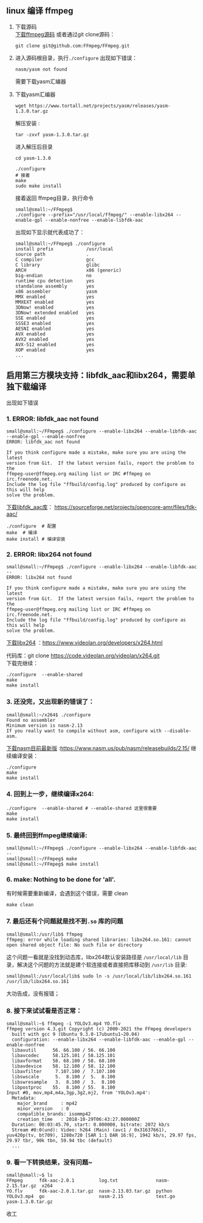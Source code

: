 
## linux 编译 ffmpeg
1. 下载源码  
    [下载ffmpeg源码](https://github.com/FFmpeg/FFmpeg) 或者通过git clone源码：  
    ```
    git clone git@github.com:FFmpeg/FFmpeg.git
    ```
2. 进入源码根目录，执行`./configure` 出现如下错误：  
    ```
    nasm/yasm not found
    ```

    需要下载yasm汇编器
3. 下载yasm汇编器
    ```
    wget https://www.tortall.net/projects/yasm/releases/yasm-1.3.0.tar.gz
    ```

    解压安装  :  
    ```shell
    tar -zxvf yasm-1.3.0.tar.gz
    ```
    进入解压后目录 
    ```
    cd yasm-1.3.0

    ./configure
    # 接着 
    make 
    sudo make install
    ```
    接着返回 ffmpeg目录，执行命令
    ```
    small@small:~/FFmpeg$
    ./configure --prefix="/usr/local/ffmpeg/" --enable-libx264 --enable-gpl --enable-nonfree --enable-libfdk-aac
    ```
    出现如下显示就代表成功了：
    ```shell
    small@small:~/FFmpeg$ ./configure
    install prefix            /usr/local
    source path               .
    C compiler                gcc
    C library                 glibc
    ARCH                      x86 (generic)
    big-endian                no
    runtime cpu detection     yes
    standalone assembly       yes
    x86 assembler             yasm
    MMX enabled               yes
    MMXEXT enabled            yes
    3DNow! enabled            yes
    3DNow! extended enabled   yes
    SSE enabled               yes
    SSSE3 enabled             yes
    AESNI enabled             yes
    AVX enabled               yes
    AVX2 enabled              yes
    AVX-512 enabled           yes
    XOP enabled               yes
    ...
    ```


## 启用第三方模块支持：libfdk_aac和libx264，需要单独下载编译
出现如下错误
### 1. ERROR: libfdk_aac not found
```shell
small@small:~/FFmpeg$ ./configure --enable-libx264 --enable-libfdk-aac --enable-gpl --enable-nonfree
ERROR: libfdk_aac not found

If you think configure made a mistake, make sure you are using the latest
version from Git.  If the latest version fails, report the problem to the
ffmpeg-user@ffmpeg.org mailing list or IRC #ffmpeg on irc.freenode.net.
Include the log file "ffbuild/config.log" produced by configure as this will help
solve the problem.
```
[下载libfdk_aac库](https://sourceforge.net/projects/opencore-amr/files/fdk-aac/)：
https://sourceforge.net/projects/opencore-amr/files/fdk-aac/
```shell
./configure  # 配置
make  # 编译
make install # 编译安装
```

### 2. ERROR: libx264 not found
```shell
small@small:~/FFmpeg$ ./configure --enable-libx264 --enable-libfdk-aac --
ERROR: libx264 not found

If you think configure made a mistake, make sure you are using the latest
version from Git.  If the latest version fails, report the problem to the
ffmpeg-user@ffmpeg.org mailing list or IRC #ffmpeg on irc.freenode.net.
Include the log file "ffbuild/config.log" produced by configure as this will help
solve the problem.

```
[下载libx264](https://www.videolan.org/developers/x264.html) ：https://www.videolan.org/developers/x264.html

代码库：git clone https://code.videolan.org/videolan/x264.git  
下载完继续：
```shell
./configure  --enable-shared
make  
make install
```
### 3. 还没完，又出现新的错误了：
```shell
small@small:~/x264$ ./configure
Found no assembler
Minimum version is nasm-2.13
If you really want to compile without asm, configure with --disable-asm.
```
[下载nasm目前最新版](https://www.nasm.us/pub/nasm/releasebuilds/2.15/) :https://www.nasm.us/pub/nasm/releasebuilds/2.15/
继续编译安装：
```shell
./configure  
make  
make install
```

### 4. 回到上一步，继续编译x264:
```shell
./configure  --enable-shared # --enable-shared 这里很重要
make  
make install
```
### 5. 最终回到ffmpeg继续编译:
```shell
small@small:~/FFmpeg$ ./configure --enable-libx264 --enable-libfdk-aac --
small@small:~/FFmpeg$ make
small@small:~/FFmpeg$ make install
```

### 6. make: Nothing to be done for 'all'.
有时候需要重新编译，会遇到这个错误，需要 clean
```shell
make clean
```

### 7. 最后还有个问题就是找不到`.so` 库的问题
```shell
small@small:/usr/lib$ ffmpeg
ffmpeg: error while loading shared libraries: libx264.so.161: cannot open shared object file: No such file or directory
```
这个问题一看就是没找到动态库，libx264默认安装路径是 `/usr/local/lib` 目录，解决这个问题的方法就是建个软连接或者直接把库移动到 `/usr/lib` 目录:
```shell
small@small:/usr/local/lib$ sudo ln -s /usr/local/lib/libx264.so.161 /usr/lib/libx264.so.161
```
大功告成，没有报错；  
### 8. 接下来试试看是否正常：
```shell
small@small:~$ ffmpeg -i YOLOv3.mp4 YO.flv
ffmpeg version 4.3.git Copyright (c) 2000-2021 the FFmpeg developers
  built with gcc 9 (Ubuntu 9.3.0-17ubuntu1~20.04)
  configuration: --enable-libx264 --enable-libfdk-aac --enable-gpl --enable-nonfree
  libavutil      56. 66.100 / 56. 66.100
  libavcodec     58.125.101 / 58.125.101
  libavformat    58. 68.100 / 58. 68.100
  libavdevice    58. 12.100 / 58. 12.100
  libavfilter     7.107.100 /  7.107.100
  libswscale      5.  8.100 /  5.  8.100
  libswresample   3.  8.100 /  3.  8.100
  libpostproc    55.  8.100 / 55.  8.100
Input #0, mov,mp4,m4a,3gp,3g2,mj2, from 'YOLOv3.mp4':
  Metadata:
    major_brand     : mp42
    minor_version   : 0
    compatible_brands: isommp42
    creation_time   : 2018-10-29T06:43:27.000000Z
  Duration: 00:03:45.70, start: 0.000000, bitrate: 2072 kb/s
  Stream #0:0(und): Video: h264 (Main) (avc1 / 0x31637661), yuv420p(tv, bt709), 1280x720 [SAR 1:1 DAR 16:9], 1942 kb/s, 29.97 fps, 29.97 tbr, 90k tbn, 59.94 tbc (default)
  ...
```
### 9. 看一下转换结果，没有问题~
```shell
small@small:~$ ls
FFmpeg      fdk-aac-2.0.1         log.txt              nasm-2.15.tar.gz  x264
YO.flv      fdk-aac-2.0.1.tar.gz  nasm-2.13.03.tar.gz  python            
YOLOv3.mp4  go                    nasm-2.15            test.go           yasm-1.3.0.tar.gz
```
收工
